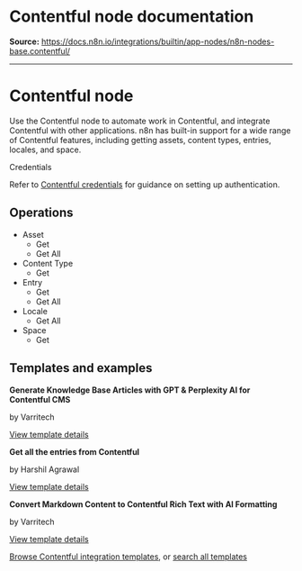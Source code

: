 # Contentful node documentation

**Source:** https://docs.n8n.io/integrations/builtin/app-nodes/n8n-nodes-base.contentful/

---

# Contentful node

Use the Contentful node to automate work in Contentful, and integrate Contentful with other applications. n8n has built-in support for a wide range of Contentful features, including getting assets, content types, entries, locales, and space.

Credentials

Refer to [Contentful credentials](../../credentials/contentful/) for guidance on setting up authentication.

## Operations

- Asset
  - Get
  - Get All
- Content Type
  - Get
- Entry
  - Get
  - Get All
- Locale
  - Get All
- Space
  - Get

## Templates and examples

**Generate Knowledge Base Articles with GPT & Perplexity AI for Contentful CMS**

by Varritech

[View template details](https://n8n.io/workflows/4012-generate-knowledge-base-articles-with-gpt-and-perplexity-ai-for-contentful-cms/)

**Get all the entries from Contentful**

by Harshil Agrawal

[View template details](https://n8n.io/workflows/640-get-all-the-entries-from-contentful/)

**Convert Markdown Content to Contentful Rich Text with AI Formatting**

by Varritech

[View template details](https://n8n.io/workflows/4078-convert-markdown-content-to-contentful-rich-text-with-ai-formatting/)

[Browse Contentful integration templates](https://n8n.io/integrations/contentful/), or [search all templates](https://n8n.io/workflows/)
